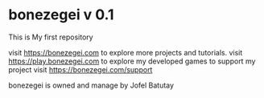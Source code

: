 # bonezegei v 0.1

This is My first repository

visit https://bonezegei.com to explore more projects and tutorials.
visit https://play.bonezegei.com to explore my developed games
to support my project visit https://bonezegei.com/support



bonezegei is owned and manage by Jofel Batutay

